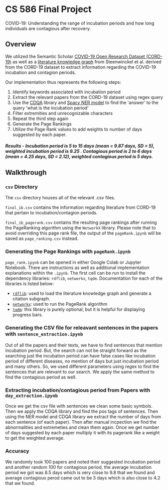 # CS 586 Final Project

COVID-19: Understanding the range of incubation periods and how long individuals are contagious after recovery.

## Overview

We utilized the Semantic Scholar [COVID-19 Open Research Dataset (CORD-19)](https://www.semanticscholar.org/cord19) as well as a [literature knowledge graph](https://github.com/GillesVandewiele/COVID-KG) from Steenwinckel et al. derived from the CORD-19 dataset to extract information regarding the COVID-19 incubation and contagion periods.

Our implementation thus represents the following steps:

1. Identify keywords associated with incubation period
2. Extract the relevant papers from the CORD-19 dataset using regex query
3. Use the [CDQA](https://cdqa-suite.github.io/cdQA-website/) library and [Spacy NER model](https://spacy.io/universe/project/video-spacys-ner-model) to find the 'answer' to the query 'what is the incubation period'
4. Filter extremities and unrecognizable characters
5. Repeat the third step again
6. Generate the Page Rankings
7. Utilize the Page Rank values to add weights to number of days suggested by each paper.

##### Results - Incubation period is 5 to 15 days (mean = 9.87 days, SD = 5), weighted incubation period is 9.25 . Contagious period is 2 to 6 days (mean = 4.25 days, SD = 2.12), weighted contagious period is 5 days.

## Walkthrough

### `csv` Directory

The `csv` directory houses all of the relevant .csv files.

`final_ib.csv` contains the information regarding literature from CORD-19 that pertain to incubation/contagion periods.

`final_ib_pagerank.csv` contains the resulting page rankings after running the PageRanking algorithm using the `NetworkX` library. Please note that to avoid overriding this page rank file, the output of the `pageRank.ipynb` will be saved as `page_ranking.csv` instead.

### Generating the Page Rankings with `pageRank.ipynb`

`page_rank.ipynb` can be opened in either Google Colab or Jupyter Notebook. There are instructions as well as additional implementation explanations within the `.ipynb`. The first cell can be run to install the dependency libraries: `rdflib`, `networkx`, `tqdm`. Documentation for each of the libraries is listed below:

- [`rdflib`](https://rdflib.readthedocs.io/en/stable/): used to load the literature knowledge graph and generate a citation subgraph.
- [`networkx`](https://networkx.org/documentation/stable/index.html): used to run the PageRank algorithm
- [`tqdm`](https://tqdm.github.io/): this library is purely optional, but it is helpful for displaying progress bars.

### Generating the CSV file for releavant sentences in the papers with `sentence_extraction.ipynb`

Out of all the papers and their texts, we have to find sentences that mention incubation period. But, the search can not be straight forward as the searching just the incubation period can have false cases like incubation period of different diseases, no mention of days but just incubation period and many others. So, we used different parameters using regex to find the sentences that are relevant to our search. We apply the same method to find the contagious period as well.

### Extracting incubation/contagious period from Papers with `day_extraction.ipynb`

Once we get the csv file with sentences we clean some basic symbols. Then we apply the CDQA library and find the pos tags of sentences. Then using the NER model and CDQA library we extract the number of days from each sentence (of each paper). Then after manual incpection we find the abnormalities and extremeties and clean them again.
Once we get number of days suggested by each paper multiply it with its pagerank like a weight to get the weighted average.

### Accuracy

We randomly took 100 papers and noted their suggested incubation period and another random 100 for contagious period, the average incubation period we got was 8.5 days which is very close to 9.8 that we found and average contagious perod came out to be 3 days which is also close to 4.2 that we found.
